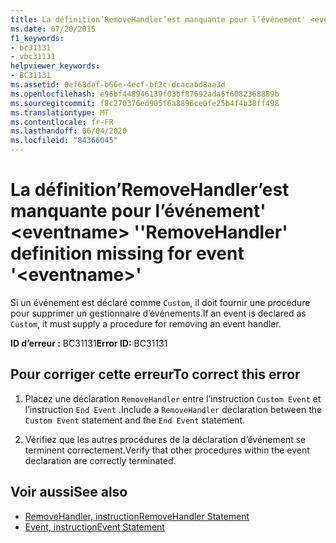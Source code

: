 ```yaml
---
title: La définition’RemoveHandler’est manquante pour l’événement' <eventname> '
ms.date: 07/20/2015
f1_keywords:
- bc31131
- vbc31131
helpviewer_keywords:
- BC31131
ms.assetid: 0ef68daf-b66e-4ecf-bf2c-dcacabd8aa3d
ms.openlocfilehash: e96bf448946139f03bf87692ada6f6082368889b
ms.sourcegitcommit: f8c270376ed905f6a8896ce0fe25b4f4b38ff498
ms.translationtype: MT
ms.contentlocale: fr-FR
ms.lasthandoff: 06/04/2020
ms.locfileid: "84366045"
---
```

# <a name="removehandler-definition-missing-for-event-eventname"></a><span data-ttu-id="68ca9-102">La définition’RemoveHandler’est manquante pour l’événement' \<eventname> '</span><span class="sxs-lookup"><span data-stu-id="68ca9-102">'RemoveHandler' definition missing for event '\<eventname>'</span></span>
<span data-ttu-id="68ca9-103">Si un événement est déclaré comme `Custom`, il doit fournir une procédure pour supprimer un gestionnaire d’événements.</span><span class="sxs-lookup"><span data-stu-id="68ca9-103">If an event is declared as `Custom`, it must supply a procedure for removing an event handler.</span></span>  
  
 <span data-ttu-id="68ca9-104">**ID d’erreur :** BC31131</span><span class="sxs-lookup"><span data-stu-id="68ca9-104">**Error ID:** BC31131</span></span>  
  
## <a name="to-correct-this-error"></a><span data-ttu-id="68ca9-105">Pour corriger cette erreur</span><span class="sxs-lookup"><span data-stu-id="68ca9-105">To correct this error</span></span>  
  
1. <span data-ttu-id="68ca9-106">Placez une déclaration `RemoveHandler` entre l’instruction `Custom Event` et l’instruction `End Event` .</span><span class="sxs-lookup"><span data-stu-id="68ca9-106">Include a `RemoveHandler` declaration between the `Custom Event` statement and the `End Event` statement.</span></span>  
  
2. <span data-ttu-id="68ca9-107">Vérifiez que les autres procédures de la déclaration d’événement se terminent correctement.</span><span class="sxs-lookup"><span data-stu-id="68ca9-107">Verify that other procedures within the event declaration are correctly terminated.</span></span>  
  
## <a name="see-also"></a><span data-ttu-id="68ca9-108">Voir aussi</span><span class="sxs-lookup"><span data-stu-id="68ca9-108">See also</span></span>

- [<span data-ttu-id="68ca9-109">RemoveHandler, instruction</span><span class="sxs-lookup"><span data-stu-id="68ca9-109">RemoveHandler Statement</span></span>](../language-reference/statements/removehandler-statement.md)
- [<span data-ttu-id="68ca9-110">Event, instruction</span><span class="sxs-lookup"><span data-stu-id="68ca9-110">Event Statement</span></span>](../language-reference/statements/event-statement.md)
